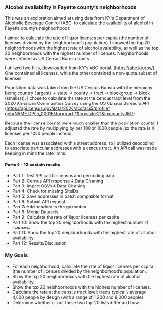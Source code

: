 ### Alcohol availability in Fayette county’s neighborhoods
This was an exploration aimed at using data from KY's Department of Alcoholic Beverage Control (ABC) to calculate the availability of alcohol in Fayette county’s neighborhoods

I aimed to calculate the rate of liquor licenses per capita (the number of licenses divided by the neighborhood’s population). I showed the top 20 neighborhoods with the highest rate of alcohol availability, as well as the top 20 neighborhoods with the highest number of licenses. Neighborhoods were defined as US Census Bureau tracts

I utilized two files, downloaded from KY's ABC portal. (https://abc.ky.gov/) One contained all licenses, while the other contained a non-quota subset of licenses

Population data was taken from the US Cencus Bureau with the hierarchy being country (largest) -> state -> county -> tract -> blockgroup -> block (smallest). I chose to calculate the rate at the cencus tract level from the 2020 American Communities Survey using the US CEnsus Bureau's API (https://api.census.gov/data/2020/acs/acs5/profile?get=NAME,DP05_0001E&for=tract:*&in=state:21&in=county:067)

Because the license counts were much smaller than the population counts, I adjusted the rate by multiplying by per 100 or 1000 people (so the rate is X licenses per 1000 people instead).

Each license was associated with a street address, so I utilized geocoding to associate particular addresses with a cencus tract. An API call was made keeping in mind the rate limits.

#### Parts 9 - 12 contain results

- Part 1: Test API call for census and geocoding data
- Part 2: Census API response & Data Cleaning
- Part 3: Import CSVs & Data Cleaning 
- Part 4: Check for missing SiteIDs
- Part 5: Save addresses in batch compatible format
- Part 6: Submit API request
- Part 7: Add headers to the geocodes
- Part 8: Merge Datasets
- Part 9: Calculate the rate of liquor licenses per capita 
- Part 10: Show the top 20 neighborhoods with the highest number of licenses.
- Part 11: Show the top 20 neighborhoods with the highest rate of alcohol availability.
- Part 12: Results/Discussion


### My Goals
- For each neighborhood, calculate the rate of liquor licenses per capita (the number of licenses divided by the neighborhood’s population).
- Show the top 20 neighborhoods with the highest rate of alcohol availability.
- Show the top 20 neighborhoods with the highest number of licenses.
- Calculate the rate at the census tract level; tracts typically average 4,000 people by design (with a range of 1,200 and 8,000 people)
- Determine whether or not these two top-20 lists differ and how.

